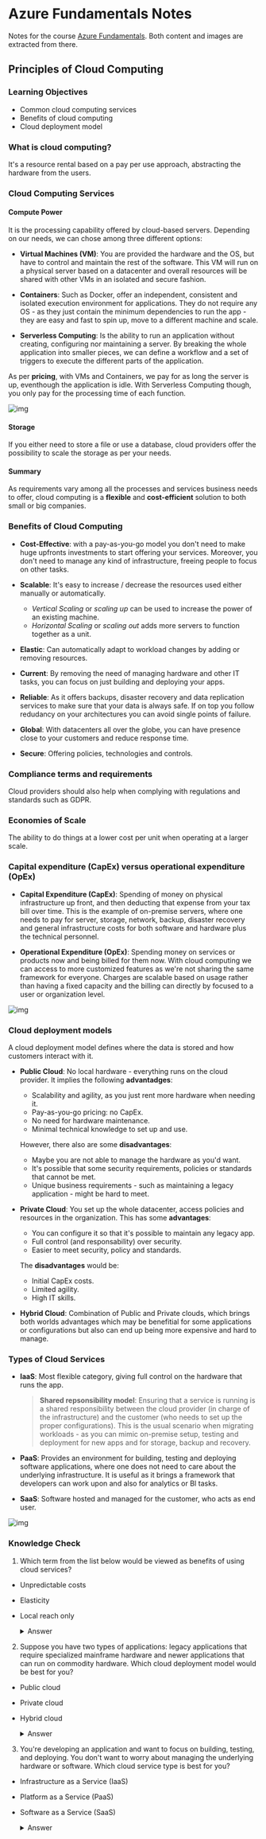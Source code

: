 # Azure Fundamentals Notes

Notes for the course [Azure Fundamentals](https://docs.microsoft.com/en-us/learn/paths/azure-fundamentals/). Both content and images are extracted from there.

## Principles of Cloud Computing

### Learning Objectives

* Common cloud computing services
* Benefits of cloud computing
* Cloud deployment model

### What is cloud computing?

It's a resource rental based on a pay per use approach, abstracting the hardware from the users.

### Cloud Computing Services

#### Compute Power

It is the processing capability offered by cloud-based servers. Depending on our needs, we can chose among three different options:

* **Virtual Machines (VM)**: You are provided the hardware and the OS, but have to control and maintain the rest of the software. This VM will run on a physical server based on a datacenter and overall resources will be shared with other VMs in an isolated and secure fashion.

* **Containers**: Such as Docker, offer an independent, consistent and isolated execution environment for applications. They do not require any OS - as they just contain the minimum dependencies to run the app - they are easy and fast to spin up, move to a different machine and scale.

* **Serverless Computing**: Is the ability to run an application without creating, configuring nor maintaining a server. By breaking the whole application into smaller pieces, we can define a workflow and a set of triggers to execute the different parts of the application.

As per **pricing**, with VMs and Containers, we pay for as long the server is up, eventhough the application is idle. With Serverless Computing though, you only pay for the processing time of each function.

![img](./assets/principles-of-cloud-computing/vm-vs-container-vs-serverless.png)

#### Storage

If you either need to store a file or use a database, cloud providers offer the possibility to scale the storage as per your needs.

#### Summary

As requirements vary among all the processes and services business needs to offer, cloud computing is a **flexible** and **cost-efficient** solution to both small or big companies.

### Benefits of Cloud Computing

* **Cost-Effective**: with a pay-as-you-go model you don't need to make huge upfronts investments to start offering your services. Moreover, you don't need to manage any kind of infrastructure, freeing people to focus on other tasks.

* **Scalable**: It's easy to increase / decrease the resources used either manually or automatically.
    * *Vertical Scaling* or *scaling up* can be used to increase the power of an existing machine.
    * *Horizontal Scaling* or *scaling out* adds more servers to function together as a unit.

* **Elastic**: Can automatically adapt to workload changes by adding or removing resources.

* **Current**: By removing the need of managing hardware and other IT tasks, you can focus on just building and deploying your apps.

* **Reliable**: As it offers backups, disaster recovery and data replication services to make sure that your data is always safe. If on top you follow redudancy on your architectures you can avoid single points of failure.

* **Global**: With datacenters all over the globe, you can have presence close to your customers and reduce response time.

* **Secure**: Offering policies, technologies and controls.

### Compliance terms and requirements

Cloud providers should also help when complying with regulations and standards such as GDPR.

### Economies of Scale

The ability to do things at a lower cost per unit when operating at a larger scale.

### Capital expenditure (CapEx) versus operational expenditure (OpEx)

* **Capital Expenditure (CapEx)**: Spending of money on physical infrastructure up front, and then deducting that expense from your tax bill over time. This is the example of on-premise servers, where one needs to pay for server, storage, network, backup, disaster recovery and general infrastructure costs for both software and hardware plus the technical personnel.

* **Operational Expenditure (OpEx)**: Spending money on services or products now and being billed for them now. With cloud computing we can access to more customized features as we're not sharing the same framework for everyone. Charges are scalable based on usage rather than having a fixed capacity and the billing can directly by focused to a user or organization level.

![img](./assets/principles-of-cloud-computing/capexvsopex.png)

### Cloud deployment models

A cloud deployment model defines where the data is stored and how customers interact with it.

* **Public Cloud**: No local hardware - everything runs on the cloud provider. It implies the following **advantadges**:
    * Scalability and agility, as you just rent more hardware when needing it.
    * Pay-as-you-go pricing: no CapEx.
    * No need for hardware maintenance.
    * Minimal technical knowledge to set up and use.

    However, there also are some **disadvantages**:
    * Maybe you are not able to manage the hardware as you'd want.
    * It's possible that some security requirements, policies or standards that cannot be met.
    * Unique business requirements - such as maintaining a legacy application - might be hard to meet.

* **Private Cloud**: You set up the whole datacenter, access policies and resources in the organization. This has some **advantages**:
    * You can configure it so that it's possible to maintain any legacy app.
    * Full control (and responsability) over security.
    * Easier to meet security, policy and standards.

    The **disadvantages** would be:
    * Initial CapEx costs.
    * Limited agility.
    * High IT skills.

* **Hybrid Cloud**: Combination of Public and Private clouds, which brings both worlds advantages which may be benefitial for some applications or configurations but also can end up being more expensive and hard to manage.

### Types of Cloud Services

* **IaaS**: Most flexible category, giving full control on the hardware that runs the app.
    > **Shared repsonsibility model**: Ensuring that a service is running is a shared responsibility between the cloud provider (in charge of the infrastructure) and the customer (who needs to set up the proper configurations).
    This is the usual scenario when migrating workloads - as you can mimic on-premise setup, testing and deployment for new apps and for storage, backup and recovery.

* **PaaS**: Provides an environment for building, testing and deploying software applications, where one does not need to care about the underlying infrastructure. It is useful as it brings a framework that developers can work upon and also for analytics or BI tasks.

* **SaaS**: Software hosted and managed for the customer, who acts as end user.

![img](./assets/principles-of-cloud-computing/responsibility.png)


### Knowledge Check

1. Which term from the list below would be viewed as benefits of using cloud services?

* Unpredictable costs
* Elasticity
* Local reach only

    <details>
    <summary> 
    Answer
    </summary>
    <p>
    Elasticity: Elasticity, Agility and Economies of scale are the correct answers, and would be seen as benefits that you can gain from using cloud services.
    </p>
    </details>


2. Suppose you have two types of applications: legacy applications that require specialized mainframe hardware and newer applications that can run on commodity hardware. Which cloud deployment model would be best for you?


* Public cloud
* Private cloud
* Hybrid cloud

    <details>
    <summary> 
    Answer
    </summary>
    <p>
    Hybrid cloud: A hybrid cloud is a public and private cloud combined. You can run your new applications on commodity hardware you rent from the public cloud and maintain your specialized mainframe hardware on-premises.
    </p>
    </details>

3. You're developing an application and want to focus on building, testing, and deploying. You don't want to worry about managing the underlying hardware or software. Which cloud service type is best for you?

* Infrastructure as a Service (IaaS)
* Platform as a Service (PaaS)
* Software as a Service (SaaS)


    <details>
    <summary> 
    Answer
    </summary>
    <p>
    Platform as a Service (PaaS): Platform as a Service is the best choice here because the PaaS services handle the IT management tasks for you, so you can focus on writing code.
    </p>
    </details>
